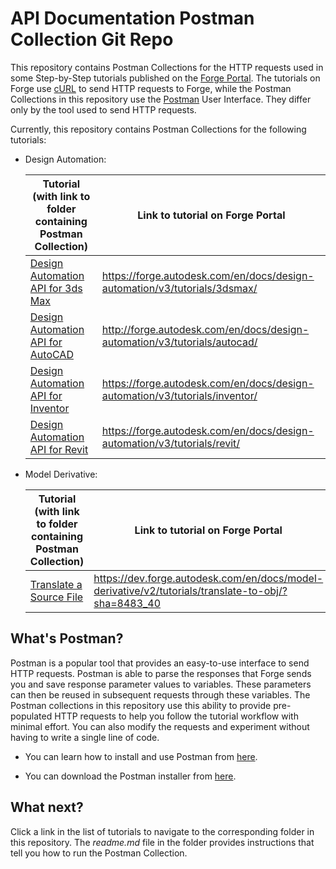 # API Documentation Postman Collection Git Repo

This repository contains Postman Collections for the HTTP requests used in some Step-by-Step tutorials published on the [Forge Portal](https://forge.autodesk.com/).  The tutorials on Forge use [cURL](https://curl.haxx.se/) to send HTTP requests to Forge, while the Postman Collections in this repository use the [Postman](https://www.getpostman.com/) User Interface. They differ only by the tool used to send HTTP requests.

Currently, this repository contains Postman Collections for the following tutorials:

- Design Automation:

    | Tutorial <br>(with link to folder containing Postman Collection)   | Link to tutorial on Forge Portal                                            |
    |--------------------------------------------------------------------|-----------------------------------------------------------------------------|
    | [Design Automation API for 3ds Max](DA43dsMax)                     | https://forge.autodesk.com/en/docs/design-automation/v3/tutorials/3dsmax/   |
    | [Design Automation API for AutoCAD](DA4ACAD)                       | http://forge.autodesk.com/en/docs/design-automation/v3/tutorials/autocad/   |
    | [Design Automation API for Inventor](DA4Inventor)                  | https://forge.autodesk.com/en/docs/design-automation/v3/tutorials/inventor/ |
    | [Design Automation API for Revit](DA4Revit)                        | https://forge.autodesk.com/en/docs/design-automation/v3/tutorials/revit/    |

- Model Derivative:

    | Tutorial <br>(with link to folder containing Postman Collection)   | Link to tutorial on Forge Portal                                                                     |
    |--------------------------------------------------------------------|------------------------------------------------------------------------------------------------------|
    | [Translate a Source File](ModelDerivative_01)                      | https://dev.forge.autodesk.com/en/docs/model-derivative/v2/tutorials/translate-to-obj/?sha=8483_40   |

## What's Postman?

Postman is a popular tool that provides an easy-to-use interface to send HTTP requests. Postman is able to parse the responses that Forge sends you and save response parameter values to variables. These parameters can then be reused in subsequent requests through these variables. The Postman collections in this repository use this ability to provide pre-populated HTTP requests to help you follow the tutorial workflow with minimal effort. You can also modify the requests and experiment without having to write a single line of code. 

- You can learn how to install and use Postman from [here](https://learning.getpostman.com/docs/postman/launching_postman/installation_and_updates).

- You can download the Postman installer from [here](https://www.getpostman.com/downloads/).

## What next?

Click a link in the list of tutorials to navigate to the corresponding folder in this repository. The *readme.md* file in the folder provides instructions that tell you how to run the Postman Collection. 
